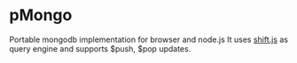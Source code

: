 pMongo
======

Portable mongodb implementation for browser and node.js
It uses [shift.js](https://github.com/crcn/sift.js) as query engine and supports $push, $pop updates.
